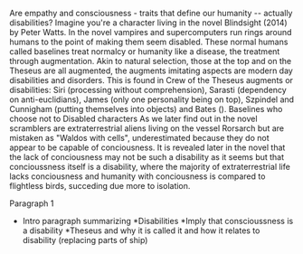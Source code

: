 Are empathy and consciousness - traits that define our humanity -- actually disabilities? Imagine you're a character living in the novel Blindsight (2014) by Peter Watts. In the novel vampires and supercomputers run rings around humans to the point of making them seem disabled. These normal humans called baselines treat normalcy or humanity like a disease, the treatment through augmentation. Akin to natural selection, those at the top and on the Theseus are all augmented, the augments imitating aspects are modern day disabilities and disorders. This is found in Crew of the Theseus augments or disabilities: Siri (processing without comprehension), Sarasti (dependency on anti-euclidians), James (only one personality being on top), Szpindel and Cunnigham (putting themselves into objects) and Bates (). Baselines who choose not to Disabled characters As we later find out in the novel scramblers are extraterrestrial aliens living on the vessel Rorsarch but are mistaken as "Waldos with cells", underestimated because they do not appear to be capable of conciousness. It is revealed later in the novel that the lack of conciousness may not be such a disability as it seems but that concioussness itself is a disability, where the majority of extraterrestrial life lacks conciousness and humanity with conciousness is compared to flightless birds, succeding due more to isolation.


Paragraph 1
- Intro paragraph summarizing
*Disabilities 
*Imply that conscioussness is a disability
*Theseus and why it is called it and how it relates to disability
(replacing parts of ship)

